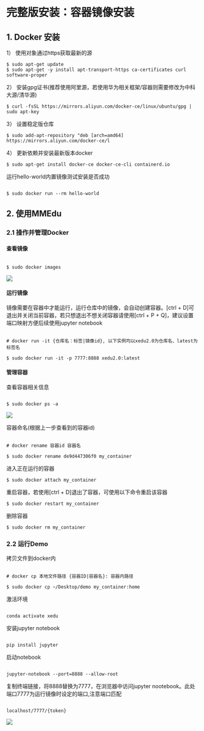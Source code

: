 # 完整版安装：容器镜像安装

## 1. Docker 安装

1） 使用对象通过https获取最新的源 

   ```
 $ sudo apt-get update
 $ sudo apt-get -y install apt-transport-https ca-certificates curl software-proper
   ```

2） 安装gpg证书(推荐使用阿里源，若使用华为相关框架/容器则需要修改为中科大源/清华源)​

   ```
 $ curl -fsSL https://mirrors.aliyun.com/docker-ce/linux/ubuntu/gpg | sudo apt-key
   ```

3） 设置稳定版仓库

   ```
 $ sudo add-apt-repository "deb [arch=amd64] https://mirrors.aliyun.com/docker-ce/l
   ```

4） 更新依赖并安装最新版本docker

   ```
 $ sudo apt-get install docker-ce docker-ce-cli containerd.io
   ```

<!-- 启动docker

```
$ sudo systemctl enable docker
$ sudo systemctl start docker
``` -->

运行hello-world内置镜像测试安装是否成功
```

$ sudo docker run --rm hello-world

```

## 2. 使用MMEdu
### 2.1 操作并管理Docker
#### 查看镜像
```

$ sudo docker images

```
![](2022-10-21-14-14-37.png)

#### 运行镜像
镜像需要在容器中才能运行，运行仓库中的镜像，会自动创建容器。[ctrl + D]可退出并关闭当前容器，若只想退出不想关闭容器请使用[ctrl + P + Q]，建议设置端口映射方便后续使用jupyter notebook
<!-- 每次运行会产生相应的容器 -->
<!-- sudo docker run -it {REPOSITORY:TAG|IMAGE ID}  -->
```

# docker run -it {仓库名：标签|镜像id}, 以下实例均以xedu2.0为仓库名、latest为标签名

$ sudo docker run -it -p 7777:8888 xedu2.0:latest

```
<!-- 进入终端：
```

(base) root@491f14ed3b7e:/# 

```
退出终端：
```

(base) root@491f14ed3b7e:/# exit

``` -->
<!-- ![](2022-10-21-14-17-09.png) -->

#### 管理容器
查看容器相关信息
<!-- 由镜像生成容器，镜像相当于类，容器相当于类创建的对象 -->
```

$ sudo docker ps -a

```
![](2022-10-21-14-25-04.png)

容器命名(根据上一步查看到的容器id)
```

# docker rename 容器id 容器名

$ sudo docker rename de9d447306f0 my_container

```
<!-- 根据容器的改动创建新的仓库/镜像
<!-- 可以将容器保存为新的镜像 -->
<!-- $ sudo docker commit CONTAINER ID  REPOSITORY[:TAG] -->
<!-- ```
$ sudo docker commit CONTAINER ID  REPOSITORY[:TAG]
```

![](2022-10-21-14-27-11.png) -->
进入正在运行的容器

```
$ sudo docker attach my_container
```

重启容器，若使用[ctrl + D]退出了容器，可使用以下命令重启该容器

```
$ sudo docker restart my_container
```

删除容器

```
$ sudo docker rm my_container
```

<!-- 删除镜像 -->
<!-- sudo docker image rm {REPOSITORY:TAG|IMAGE ID} -->
<!-- ```
sudo docker rmi xedu2.0:latest

``` -->
<!-- ![](2022-10-21-14-29-57.png) -->

### 2.2 运行Demo
拷贝文件到docker内
```

# docker cp 本地文件路径 {容器ID|容器名}: 容器内路径

$ sudo docker cp ~/Desktop/demo my_container:home

```
激活环境
```

conda activate xedu

```
安装jupyter notebook
```

pip install jupyter

```
启动notebook
```

jupyter-notebook --port=8888 --allow-root

```
复制终端链接，将8888替换为7777，在浏览器中访问jupyter nootebook。此处端口7777为运行镜像时设定的端口,注意端口匹配
```

localhost/7777/{token}

```
![](2022-10-31-11-46-28.png)
<!-- # VS Code 使用MMEdu教程

1. 在VS Code安装remote ssh，docker的扩展工具​

2. 先在cmd中启动镜像
![](2022-10-21-14-56-54.png)

3. 用ssh连接docker

   1) 查看docker ip
```

   $ ifconfig -a

   ```
   ![](2022-10-21-16-42-26.png)

   ![](2022-10-21-16-48-57.png)

   2) 在3所指窗口输入
   ```

   ssh username@ip

   ```
   3) 选择第一个

   ![](2022-10-21-16-54-59.png)

   4) 连接docker

   ![](2022-10-21-16-56-05.png)

4. 使用docker实现可视化

![](2022-10-21-16-59-01.png) -->

   ```